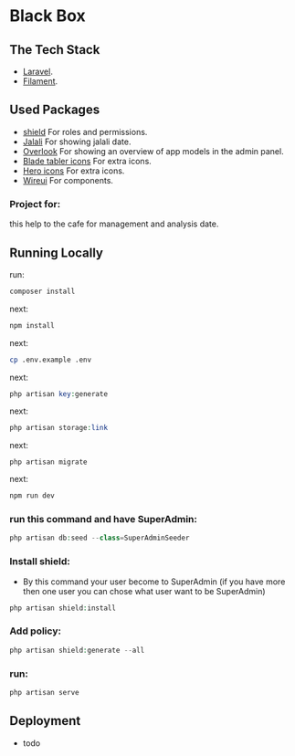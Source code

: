 # Black Box

## The Tech Stack

- [Laravel](https://laravel.com/).
- [Filament](https://filamentphp.com/).

## Used Packages

- [shield](https://filamentphp.com/plugins/bezhansalleh-shield) For roles and permissions.
- [Jalali](https://filamentphp.com/plugins/mokhosh-jalali) For showing jalali date.
- [Overlook](https://v2.filamentphp.com/plugins/overlook) For showing an overview of app models in the admin panel.
- [Blade tabler icons](https://github.com/anodyne/blade-tabler-icons) For extra icons.
- [Hero icons](https://heroicons.com/) For extra icons.
- [Wireui](https://wireui.dev/) For components.

### Project for:

this help to the cafe for management and analysis date.  

## Running Locally

run:

```bash
composer install
```

next:
```bash
npm install
```

next:
```bash
cp .env.example .env
```

next:
```php
php artisan key:generate
```

next:
```php
php artisan storage:link
```

next:
```
php artisan migrate
```

next:
```bash
npm run dev
```

### run this command and have SuperAdmin:

```php
php artisan db:seed --class=SuperAdminSeeder
```

### Install shield:

- By this command your user become to SuperAdmin (if you have more then one user you can chose what user want to be SuperAdmin)
```php
php artisan shield:install
```

### Add policy:
```php
php artisan shield:generate --all
```

### run:
```php
php artisan serve
```

## Deployment
- todo
